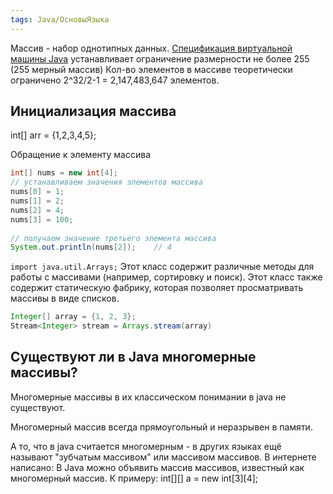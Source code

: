 ```yaml
---
tags: Java/ОсновыЯзыка
--- 
```



Массив - набор однотипных данных.
[Спецификация виртуальной машины Java](https://docs.oracle.com/javase/specs/jvms/se8/html/jvms-4.html#jvms-4.4.1) устанавливает ограничение размерности не более 255 (255 мерный массив)
Кол-во элементов в массиве теоретически ограничено 2^32/2-1 = 2,147,483,647 элементов.


## Инициализация массива
int[] arr = {1,2,3,4,5};

Обращение к элементу массива 
```java
int[] nums = new int[4];
// устанавливаем значения элементов массива
nums[0] = 1;
nums[1] = 2;
nums[2] = 4;
nums[3] = 100;
    
// получаем значение третьего элемента массива
System.out.println(nums[2]);    // 4
```


`import java.util.Arrays;`
Этот класс содержит различные методы для работы с массивами (например, сортировку и поиск). Этот класс также содержит статическую фабрику, которая позволяет просматривать массивы в виде списков.

```java
Integer[] array = {1, 2, 3};
Stream<Integer> stream = Arrays.stream(array)
```

## Существуют ли в Java многомерные массивы?
Многомерные массивы в их классическом понимании в java не существуют.

Многомерный массив всегда прямоугольный и неразрывен в памяти.

А то, что в java считается многомерным - в других языках ещё называют "зубчатым массивом" или массивом массивов. В интернете написано: В Java можно объявить массив массивов, известный как многомерный массив.  К примеру: int[][] a = new int[3][4];

